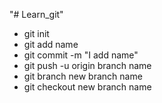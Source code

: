 "# Learn_git" 
- git init
- git add name
- git commit -m "I add name"
- git push -u origin branch name
- git branch new branch name
- git checkout new branch name